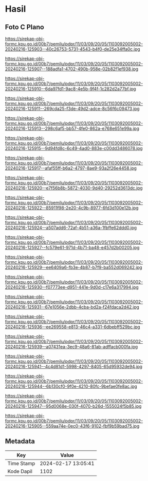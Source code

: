 # Hasil

## Foto C Plano

https://sirekap-obj-formc.kpu.go.id/00b7/pemilu/pdpr/11/03/09/20/05/1103092005002-20240216-125903--40c26753-5731-4543-b4f0-de25e34ffa0c.jpg

https://sirekap-obj-formc.kpu.go.id/00b7/pemilu/pdpr/11/03/09/20/05/1103092005002-20240216-125907--188adfa1-4702-490b-958e-02b82f1ef938.jpg

https://sirekap-obj-formc.kpu.go.id/00b7/pemilu/pdpr/11/03/09/20/05/1103092005002-20240216-125910--6da97fd1-9ac8-4e5b-9f4f-1c282d2a77bf.jpg

https://sirekap-obj-formc.kpu.go.id/00b7/pemilu/pdpr/11/03/09/20/05/1103092005002-20240216-125911--269cda25-f3de-49d2-adce-8c56f6c09473.jpg

https://sirekap-obj-formc.kpu.go.id/00b7/pemilu/pdpr/11/03/09/20/05/1103092005002-20240216-125913--298c6af5-bb57-4fe0-862a-e768e651e99a.jpg

https://sirekap-obj-formc.kpu.go.id/00b7/pemilu/pdpr/11/03/09/20/05/1103092005002-20240216-125915--9d94fd8c-6c49-4ad0-883e-c00dd3486078.jpg

https://sirekap-obj-formc.kpu.go.id/00b7/pemilu/pdpr/11/03/09/20/05/1103092005002-20240216-125917--afaf55ff-b6a2-4797-8ae9-93a2f26e4458.jpg

https://sirekap-obj-formc.kpu.go.id/00b7/pemilu/pdpr/11/03/09/20/05/1103092005002-20240216-125920--e7f56b8b-5872-4030-9d40-29252d3613dc.jpg

https://sirekap-obj-formc.kpu.go.id/00b7/pemilu/pdpr/11/03/09/20/05/1103092005002-20240216-125922--85911f98-2e20-4c9b-8977-6fd3d100e12b.jpg

https://sirekap-obj-formc.kpu.go.id/00b7/pemilu/pdpr/11/03/09/20/05/1103092005002-20240216-125924--a507add6-72af-4b51-a36a-1fbffe62ddd0.jpg

https://sirekap-obj-formc.kpu.go.id/00b7/pemilu/pdpr/11/03/09/20/05/1103092005002-20240216-125927--fc579e61-971d-4b71-ba48-e457d2b00205.jpg

https://sirekap-obj-formc.kpu.go.id/00b7/pemilu/pdpr/11/03/09/20/05/1103092005002-20240216-125929--ee6409a6-fb3e-4b87-b7f9-ba552d069242.jpg

https://sirekap-obj-formc.kpu.go.id/00b7/pemilu/pdpr/11/03/09/20/05/1103092005002-20240216-125930--f07773ee-d951-441e-9d0d-c17e6a317994.jpg

https://sirekap-obj-formc.kpu.go.id/00b7/pemilu/pdpr/11/03/09/20/05/1103092005002-20240216-125931--67e1056e-2dbb-4cba-bd2a-f24fdaca2d42.jpg

https://sirekap-obj-formc.kpu.go.id/00b7/pemilu/pdpr/11/03/09/20/05/1103092005002-20240216-125936--ee269558-e813-46c4-a331-6dbebff529bc.jpg

https://sirekap-obj-formc.kpu.go.id/00b7/pemilu/pdpr/11/03/09/20/05/1103092005002-20240216-125939--a07431ea-3ec9-48a6-81ab-adffacb000fa.jpg

https://sirekap-obj-formc.kpu.go.id/00b7/pemilu/pdpr/11/03/09/20/05/1103092005002-20240216-125941--4c4d81d1-5998-4297-8405-65d95932de94.jpg

https://sirekap-obj-formc.kpu.go.id/00b7/pemilu/pdpr/11/03/09/20/05/1103092005002-20240216-125944--6b130cf0-9f0e-4210-80fc-9befae0fe8ac.jpg

https://sirekap-obj-formc.kpu.go.id/00b7/pemilu/pdpr/11/03/09/20/05/1103092005002-20240216-125947--95d0068e-030f-4070-b26d-1555024f5b85.jpg

https://sirekap-obj-formc.kpu.go.id/00b7/pemilu/pdpr/11/03/09/20/05/1103092005002-20240216-125905--559aa74e-0ec0-43f6-9102-fbf9b59bad75.jpg


## Metadata

| Key        | Value               |
| ---------- | ------------------- |
| Time Stamp | 2024-02-17 13:05:41 |
| Kode Dapil | 1102                |



